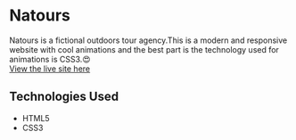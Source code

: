 # Natours
Natours is a fictional outdoors tour agency.This is a modern and responsive website with cool animations and the best part is the technology used for animations is CSS3.😍 <br>
<a href="https://naatours.netlify.app/">View the live site here</a>
<h2>Technologies Used</h2>
<ul>
  <li>HTML5</li>
  <li>CSS3</li>
</ul>
